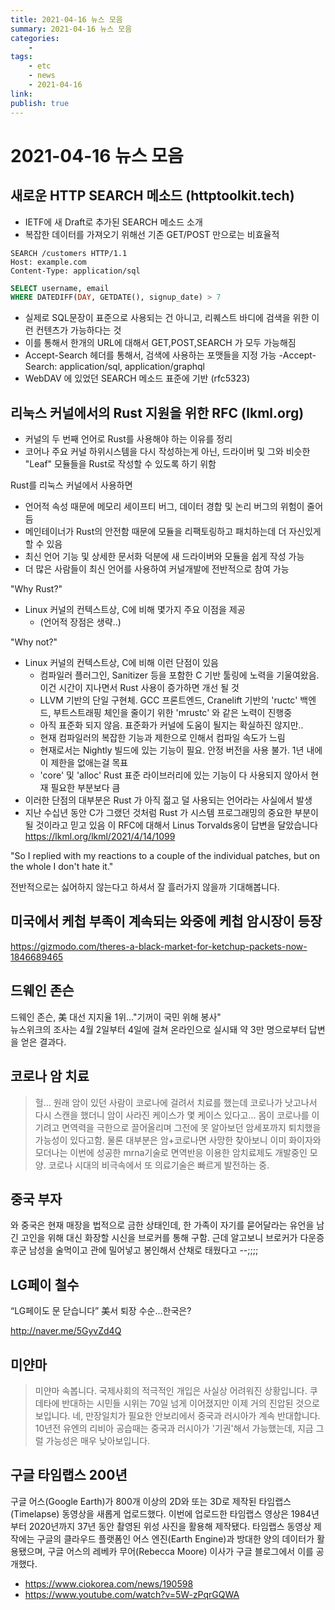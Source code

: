 ```yaml
---
title: 2021-04-16 뉴스 모음
summary: 2021-04-16 뉴스 모음
categories:
    - 
tags:
    - etc
    - news
    - 2021-04-16
link: 
publish: true
---
```


# 2021-04-16 뉴스 모음

## 새로운 HTTP SEARCH 메소드 (httptoolkit.tech)

- IETF에 새 Draft로 추가된 SEARCH 메소드 소개
- 복잡한 데이터를 가져오기 위해선 기존 GET/POST 만으로는 비효율적

```http
SEARCH /customers HTTP/1.1
Host: example.com
Content-Type: application/sql
```

```sql
SELECT username, email
WHERE DATEDIFF(DAY, GETDATE(), signup_date) > 7
```

- 실제로 SQL문장이 표준으로 사용되는 건 아니고, 리퀘스트 바디에 검색을 위한 이런 컨텐츠가 가능하다는 것
- 이를 통해서 한개의 URL에 대해서 GET,POST,SEARCH 가 모두 가능해짐
- Accept-Search 헤더를 통해서, 검색에 사용하는 포맷들을 지정 가능
  -Accept-Search: application/sql, application/graphql
- WebDAV 에 있었던 SEARCH 메소드 표준에 기반 (rfc5323)

## 리눅스 커널에서의 Rust 지원을 위한 RFC (lkml.org)

- 커널의 두 번째 언어로 Rust를 사용해야 하는 이유를 정리
- 코어나 주요 커널 하위시스템을 다시 작성하는게 아닌, 드라이버 및 그와 비슷한 "Leaf" 모듈들을 Rust로 작성할 수 있도록 하기 위함

Rust를 리눅스 커널에서 사용하면

- 언어적 속성 때문에 메모리 세이프티 버그, 데이터 경합 및 논리 버그의 위험이 줄어듬
- 메인테이너가 Rust의 안전함 때문에 모듈을 리팩토링하고 패치하는데 더 자신있게 할 수 있음
- 최신 언어 기능 및 상세한 문서화 덕분에 새 드라이버와 모듈을 쉽게 작성 가능
- 더 많은 사람들이 최신 언어를 사용하여 커널개발에 전반적으로 참여 가능

"Why Rust?"

- Linux 커널의 컨텍스트상, C에 비해 몇가지 주요 이점을 제공
  - (언어적 장점은 생략..)

"Why not?"

- Linux 커널의 컨텍스트상, C에 비해 이런 단점이 있음
  - 컴파일러 플러그인, Sanitizer 등을 포함한 C 기반 툴링에 노력을 기울여왔음. 이건 시간이 지나면서 Rust 사용이 증가하면 개선 될 것
  - LLVM 기반의 단일 구현체. GCC 프론트엔드, Cranelift 기반의 'ructc' 백엔드, 부트스트래핑 체인을 줄이기 위한 'mrustc' 와 같은 노력이 진행중
  - 아직 표준화 되지 않음. 표준화가 커널에 도움이 될지는 확실하진 않지만..
  - 현재 컴파일러의 복잡한 기능과 제한으로 인해서 컴파일 속도가 느림
  - 현재로서는 Nightly 빌드에 있는 기능이 필요. 안정 버전을 사용 불가. 1년 내에 이 제한을 없애는걸 목표
  - 'core' 및 'alloc' Rust 표준 라이브러리에 있는 기능이 다 사용되지 않아서 현재 필요한 부분보다 큼
- 이러한 단점의 대부분은 Rust 가 아직 젊고 덜 사용되는 언어라는 사실에서 발생
- 지난 수십년 동안 C가 그랬던 것처럼 Rust 가 시스템 프로그래밍의 중요한 부분이 될 것이라고 믿고 있음
이 RFC에 대해서 Linus Torvalds옹이 답변을 달았습니다 <https://lkml.org/lkml/2021/4/14/1099>

"So I replied with my reactions to a couple of the individual patches, but on the whole I don't hate it."

전반적으로는 싫어하지 않는다고 하셔서 잘 흘러가지 않을까 기대해봅니다.

## 미국에서 케첩 부족이 계속되는 와중에 케첩 암시장이 등장

<https://gizmodo.com/theres-a-black-market-for-ketchup-packets-now-1846689465>

## 드웨인 존슨

드웨인 존슨, 美 대선 지지율 1위…"기꺼이 국민 위해 봉사"  
뉴스위크의 조사는 4월 2일부터 4일에 걸쳐 온라인으로 실시돼 약 3만 명으로부터 답변을 얻은 결과다.

## 코로나 암 치료

> 헐... 원래 암이 있던 사람이 코로나에 걸려서 치료를 했는데 코로나가 낫고나서 다시 스캔을 했더니 암이 사라진 케이스가 몇 케이스 있다고...
> 몸이 코로나를 이기려고 면역력을 극한으로 끌어올리며 그전에 못 알아보던 암세포까지 퇴치했을 가능성이 있다고함. 물론 대부분은 암+코로나면 사망한
> 찾아보니 이미 화이자와 모더나는 이번에 성공한 mrna기술로 면역반응 이용한 암치료제도 개발중인 모양. 코로나 시대의 비극속에서 또 의료기술은 빠르게 발전하는 중.

## 중국 부자

와 중국은 현재 매장을 법적으로 금한 상태인데, 한 가족이 자기를 묻어달라는 유언을 남긴 고인을 위해 대신 화장할 시신을 브로커를 통해 구함. 근데 알고보니 브로커가 다운증후군 남성을 술먹이고 관에 밀어넣고 봉인해서 산채로 태웠다고 --;;;;

## LG페이 철수

“LG페이도 문 닫습니다” 美서 퇴장 수순…한국은?

<http://naver.me/5GyvZd4Q>

## 미얀마

> 미얀마 속봅니다.
> 국제사회의 적극적인 개입은 사실상 어려워진 상황입니다.
> 쿠데타에 반대하는 시민들 시위는 70일 넘게 이어졌지만 이제 거의 진압된 것으로 보입니다.
> 네, 만장일치가 필요한 안보리에서 중국과 러시아가 계속 반대합니다.
> 10년전 유엔의 리비아 공습때는 중국과 러시아가 '기권'해서 가능했는데, 지금 그럴 가능성은 매우 낮아보입니다.

## 구글 타임랩스 200년

구글 어스(Google Earth)가 800개 이상의 2D와 또는 3D로 제작된 타임랩스(Timelapse) 동영상을 새롭게 업로드했다. 이번에 업로드한 타임랩스 영상은 1984년부터 2020년까지 37년 동안 촬영된 위성 사진을 활용해 제작됐다. 타임랩스 동영상 제작에는 구글의 클라우드 플랫폼인 어스 엔진(Earth Engine)과 방대한 양의 데이터가 활용됐으며, 구글 어스의 레베카 무어(Rebecca Moore) 이사가 구글 블로그에서 이를 공개했다.

- <https://www.ciokorea.com/news/190598>
- <https://www.youtube.com/watch?v=5W-zPqrGQWA>

